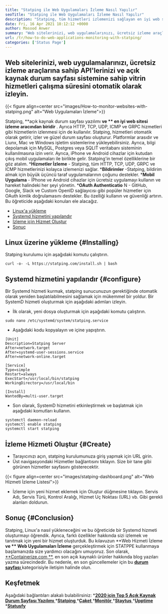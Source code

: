```yaml
---
title: "Statping ile Web Uygulamaları İzleme Nasıl Yapılır" 
seoTitle: "Statping ile Web Uygulamaları İzleme Nasıl Yapılır" 
description: "Statping, tüm hizmetleri izlemenizi sağlayan en iyi web sitesi izleme araçlarından biridir. Vitrin hizmetleri için güzel durum sayfası oluşturun." 
date: Fri, 16 Apr 2021 18:12:12 +0000
author: Masood Anwer
summary: "Web sitelerinizi, web uygulamalarınızı, ücretsiz izleme araçlarına sahip API'larınızı ve açık kaynak durum sayfası sistemine sahip vitrin hizmetleri çalışma süresini otomatik olarak izleyin." 
url: /tr/how-to-do-web-applications-monitoring-with-statping/
categories: ['Status Page']
---
```


## Web sitelerinizi, web uygulamalarınızı, ücretsiz izleme araçlarına sahip API'lerinizi ve açık kaynak durum sayfası sistemine sahip vitrin hizmetleri çalışma süresini otomatik olarak izleyin.

{{< figure align=center src="images/How-to-monitor-websites-with-statping.png" alt="Web Uygulamaları İzleme">}}

Statping, **açık kaynak durum sayfası yazılımı  **ve **  en iyi web sitesi izleme aracından biridir** . Ayrıca HTTP, TCP, UDP, ICMP ve GRPC hizmetleri gibi hizmetlerin izlenmesi için de kullanılır. Statping, hizmetleri otomatik olarak getirir, izler ve güzel durum sayfası oluşturur. Platformlar arasıdır ve Liunx, Mac ve Windows işletim sistemlerine yükleyebilirsiniz. Ayrıca, bilgi depolamak için MySQL, Postgres veya SQLIT veritabanı sisteminin kullanılmasına izin verir. Ayrıca, iPhone ve Android cihazlar için kutudan çıkış mobil uygulamaları ile birlikte gelir.
Statping'in temel özelliklerine bir göz atalım.
  ***Hizmetler İzleme**  - Statping, tüm HTTP, TCP, UDP, GRPC ve ICMP hizmetlerinizi kolayca izlemenizi sağlar.
  ***Bildirimler** -Statping, bildirim almak için büyük üçüncü taraf uygulamalarının çoğunu destekler.
  ***Mobil Uygulama**  - İPhone ve Android cihazlar için ücretsiz uygulamayı kullanın ve hareket halindeki her şeyi yönetin.
  ***OAuth Authenticatio**  N - GitHub, Google, Slack ve Custom OpenID sağlayıcısı gibi popüler hizmetler için OAuth kimlik doğrulamasını destekler. Bu özelliği kullanın ve güvenliği artırın.
Bu öğreticide aşağıdaki konuları ele alacağız.
  * [Linux'a yükleme][1]
  * [Systemd hizmetini yapılandır][2]
  * [İzleme için Hizmet Oluştur][3]
  * [Sonuç][4]

## Linux üzerine yükleme   {#Installing}
Statping kurulumu için aşağıdaki komutu çalıştırın.
```
curl -o- -L https://statping.com/install.sh | bash
```

## Systemd hizmetini yapılandır   {#configure}
Bir Systemd hizmeti kurmak, statping sunucunuzun gerektiğinde otomatik olarak yeniden başlatılabilmesini sağlamak için mükemmel bir yoldur. Bir SystemD hizmeti oluşturmak için aşağıdaki adımları izleyin.
  * İlk olarak, yeni dosya oluşturmak için aşağıdaki komutu çalıştırın.
```
sudo nano /etc/systemd/system/statping.service
```
  * Aşağıdaki kodu kopyalayın ve içine yapıştırın.
```
[Unit]
Description=Statping Server
After=network.target
After=systemd-user-sessions.service
After=network-online.target

[Service]
Type=simple
Restart=always
ExecStart=/usr/local/bin/statping
WorkingDirectory=/usr/local/bin

[Install]
WantedBy=multi-user.target
```
  * Son olarak, SystemD hizmetini etkinleştirmek ve başlatmak için aşağıdaki komutları kullanın.
```
systemctl daemon-reload
systemctl enable statping
systemctl start statping
```

## İzleme Hizmeti Oluştur   {#Create}
  * Tarayıcınızı açın, statping kurulumunuza giriş yapmak için URL girin.
  * Üst navigasyondaki Hizmetler bağlantısını tıklayın. Size bir tane gibi görünen hizmetler sayfasını gösterecektir.

{{< figure align=center src="images/statping-dashboard.png" alt="Web Hizmeti İzleme Listesi">}}

  * İzleme için yeni hizmet eklemek için Oluştur düğmesine tıklayın. Servis Adı, Servis Türü, Kontrol Aralığı, Hizmet Uç Noktası (URL) vb. Gibi gerekli alanları doldurun.

## Sonuç   {#Conclusion}
Statping, Linux'a nasıl yükleneceğini ve bu öğreticide bir Systemd hizmeti oluşturmayı öğrendik. Ayrıca, farklı özellikler hakkında sizi izlemek ve tanıtmak için yeni bir hizmet oluşturduk. Bu kılavuzun **Web Hizmeti İzleme  **ve **  Web Uygulamaları İzleme**  gerçekleştirmek için STATPPE kullanmaya başlamanızda size yardımcı olacağını umuyoruz.
Son olarak, [**Containerize.com **][5], en son açık kaynaklı ürünler hakkında blog yazıları yazma sürecindedir. Bu nedenle, en son güncellemeler için bu [ **durum sayfası**  ][6] kategorisiyle iletişim halinde olun.

## Keşfetmek
Aşağıdaki bağlantıları alakalı bulabilirsiniz:
  *[**2020 için Top 5 Açık Kaynak Durum Sayfası Yazılımı** ][7]
  *[**Statping** ][8]
  *[**Çaket** ][9]
  *[**Monitör** ][10]
  *[**Staytus** ][11]
  *[**Upptime** ][12]
  *[**Statusfy** ][13]

  
[1]: #Installing
[2]: #Configure
[3]: #Create
[4]: #Conclusion
[5]: https://containerize.com
[6]: https://blog.containerize.com/category/status-page/
[7]: https://blog.containerize.com/status-page/top-5-open-source-status-page-software-for-2020/
[8]: https://products.containerize.com/status/statping
[9]: https://products.containerize.com/status/cachet/
[10]: https://products.containerize.com/status/monitoror/
[11]: https://products.containerize.com/status/staytus/
[12]: https://products.containerize.com/status/upptime/
[13]: https://products.containerize.com/status/statusfy/
